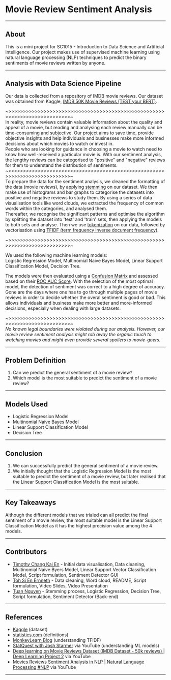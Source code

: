 # Movie Review Sentiment Analysis
---
## About

This is a mini project for SC1015 - Introduction to Data Science and Artificial Intelligence. Our project makes use of supervised machine learning using natural language processing (NLP) techniques to predict the binary sentiments of movie reviews written by anyone.

---
## Analysis with Data Science Pipeline

Our data is collected from a repository of IMDB movie reviews. Our dataset was obtained from Kaggle, [IMDB 50K Movie Reviews (TEST your BERT)](https://www.kaggle.com/datasets/atulanandjha/imdb-50k-movie-reviews-test-your-bert).

~>>>>>>>>>>>>>>>>>>>>>>>>>>>>>>>>>>>>>>>>>>>>>>>>>>>>>>>>>>>>>>>>>>>>>>>>>>>~
<br> In reality, movie reviews contain valuable information about the quality and appeal of a movie, but reading and analysing each review manually can be time-consuming and subjective. Our project aims to save time, provide objective insights and help individuals and businesses make more informed decisions about which movies to watch or invest in.
<br> People who are looking for guidance in choosing a movie to watch need to know how well-received a particular movie is. With our sentiment analysis, the lengthy reviews can be categorised to "positive" and "negative" reviews for them to understand the distribution of sentiments.
~>>>>>>>>>>>>>>>>>>>>>>>>>>>>>>>>>>>>>>>>>>>>>>>>>>>>>>>>>>>>>>>>>>>>>>>>>>>~
<br> To prepare the data for the sentiment analysis, we cleaned the formatting of the data (movie reviews), by applying [stemming](https://www.statistics.com/glossary/stemming/#:~:text=In%20processing%20unstructured%20text%2C%20stemming,the%20single%20stem%20%22process.%22) on our dataset. We then make use of histograms and bar graphs to categorise the datasets into positive and negative reviews to study them. By using a series of data visualisation tools like word clouds, we extracted the frequency of common words within the categories, and analysed them.
<br> Thereafter, we recognise the significant patterns and optimise the algorithm by splitting the dataset into 'test' and 'train' sets, then applying the models to both sets and analyse. Then we use [tokenization](https://www.statistics.com/glossary/tokenization/#:~:text=Tokenization%3A,can%20also%20count%20as%20tokens) on our data, followed by vectorisation using [TFIDF (term frequency inverse document frequency)](https://tinyurl.com/598bynkc).

~>>>>>>>>>>>>>>>>>>>>>>>>>>>>>>>>>>>>>>>>>>>>>>>>>>>>>>>>>>>>>>>>>>>>>>>>>>>~

We used the following machine learning models:
<br> Logistic Regression Model, Multinomial Naive Bayes Model, Linear Support Classification Model, Decision Tree.

The models were then evaluated using a [Confusion Matrix](https://towardsdatascience.com/understanding-confusion-matrix-a9ad42dcfd62) and assessed based on their [ROC AUC Score](https://scikit-learn.org/stable/modules/generated/sklearn.metrics.roc_auc_score.html). With the selection of the most optimal model, the detection of sentiment was correct to a high degree of accuracy.
<br> Gone are the days where one has to go through multiple pages of movie reviews in order to decide whether the overal sentiment is good or bad. This allows individuals and business make more better and more-informed decisions, especially when dealing with large datasets.

~>>>>>>>>>>>>>>>>>>>>>>>>>>>>>>>>>>>>>>>>>>>>>>>>>>>>>>>>>>>>>>>>>>>>>>>>>>>~
<br> _No known legal boundaries were violated during our analysis. However, our movie review sentiment analysis might rob away the organic touch to watching movies and might even provide several spoilers to movie-goers._


---

## Problem Definition
1. Can we predict the general sentiment of a movie review?
2. Which model is the most suitable to predict the sentiment of a movie review?

---

## Models Used
*   Logistic Regression Model
*   Multinomial Naive Bayes Model
*   Linear Support Classification Model
*   Decision Tree

---

## Conclusion
1. We can successfully predict the general sentiment of a movie review.
2. We initially thought that the Logistic Regression Model is the most suitable to predict the sentiment of a movie review, but later realised that the Linear Support Classification Model is the most suitable.

---

## Key Takeaways
Although the different models that we trialed can all predict the final sentiment of a movie review, the most suitable model is the Linear Support Classification Model as it has the highest precision value among the 4 models.

---

## Contributors

*   [Timothy Chang Kai En](https://github.com/legithubble) - Initial data visualisation, Data cleaning, Multinomial Naive Byers Model, Linear Support Vector Classification Model, Script formulation, Sentiment Detector GUI
*   [Toh Si En Ernneth](https://github.com/potatohburritoh/) - Data cleaning, Word cloud, README, Script formulation, Video Slides, Video Presentation
*   [Tuan Nguyen](https://github.com/tuanisworkingonsomeprojects) - Stemming process, Logistic Regression, Decision Tree, Script formulation, Sentiment Detector (Back-end)

---

## References

*   [Kaggle](https://www.kaggle.com/datasets) (dataset)
*   [statistics.com](https://www.statistics.com/) (definitions)
*   [MonkeyLearn Blog](https://tinyurl.com/598bynkc) (understanding TFIDF)
*   [StatQuest with Josh Starmer](https://www.youtube.com/@statquest) via YouTube (understanding ML models)
*   [Deep learning on Movie Reviews Dataset (IMDB Dataset - 50k reviews) | Deep Learning Project 2](https://youtu.be/ybzeyAfWh7U) via YouTube
*   [Movies Reviews Sentiment Analysis in NLP  | Natural Language Processing #NLP](https://youtu.be/xRuy7yi2Sp8) via YouTube

---
